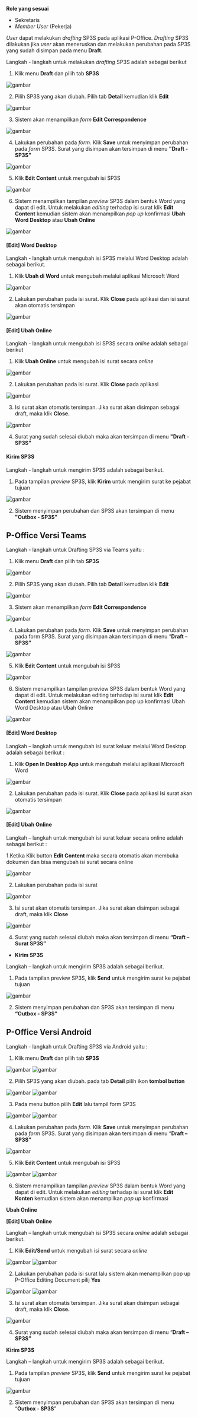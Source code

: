 **Role yang sesuai**

- Sekretaris
- *Member User* (Pekerja)

*User* dapat melakukan *drafting* SP3S pada aplikasi P-Office. *Drafting* SP3S dilakukan jika *user* akan meneruskan dan melakukan perubahan pada SP3S yang sudah disimpan pada menu **Draft.**

Langkah - langkah untuk melakukan *drafting* SP3S adalah sebagai berikut

1. Klik menu **Draft** dan pilih tab **SP3S**

![gambar](SP3S/SP3S_Web/SP14.png)

2. Pilih SP3S yang akan diubah. Pilih tab **Detail** kemudian klik **Edit**

![gambar](SP3S/SP3S_Web/SP15.png)

3. Sistem akan menampilkan *form* **Edit Correspondence**

![gambar](SP3S/SP3S_Web/SP16.png)

4. Lakukan perubahan pada *form*. Klik **Save** untuk menyimpan perubahan pada *form* SP3S. Surat yang disimpan akan tersimpan di menu **"Draft - SP3S"**

![gambar](SP3S/SP3S_Web/SP17.png)

5. Klik **Edit Content** untuk mengubah isi SP3S

![gambar](SP3S/SP3S_Web/SP18.png)

6. Sistem menampilkan tampilan *preview* SP3S dalam bentuk Word yang dapat di edit. Untuk melakukan *editing* terhadap isi surat klik **Edit Content** kemudian sistem akan menampilkan *pop up* konfirmasi **Ubah Word Desktop** atau **Ubah Online**

![gambar](SP3S/SP3S_Web/SP19.png)

#### **[Edit] Word Desktop**

Langkah - langkah untuk mengubah isi SP3S melalui Word Desktop adalah sebagai berikut.

1. Klik **Ubah di Word** untuk mengubah melalui aplikasi Microsoft Word

![gambar](SP3S/SP3S_Web/SP20.png)

2. Lakukan perubahan pada isi surat. Klik **Close** pada aplikasi dan isi surat akan otomatis tersimpan

![gambar](SP3S/SP3S_Web/SP21.png)

#### **[Edit] Ubah Online**

Langkah - langkah untuk mengubah isi SP3S secara *online* adalah sebagai berikut

1. Klik **Ubah Online** untuk mengubah isi surat secara *online*

![gambar](SP3S/SP3S_Web/SP22.png)

2. Lakukan perubahan pada isi surat. Klik **Close** pada aplikasi

![gambar](SP3S/SP3S_Web/SP23.png)

3. Isi surat akan otomatis tersimpan. Jika surat akan disimpan sebagai draft, maka klik **Close.**

![gambar](SP3S/SP3S_Web/SP24.png)

4. Surat yang sudah selesai diubah maka akan tersimpan di menu **"Draft - SP3S"**

#### **Kirim SP3S**

Langkah - langkah untuk mengirim SP3S adalah sebagai berikut.

1. Pada tampilan *preview* SP3S, klik **Kirim** untuk mengirim surat ke pejabat tujuan

![gambar](SP3S/SP3S_Web/SP25.png)

2. Sistem menyimpan perubahan dan SP3S akan tersimpan di menu **"Outbox - SP3S"**



## **P-Office Versi Teams**


Langkah - langkah untuk Drafting SP3S via Teams yaitu :

 
1. Klik menu **Draft** dan pilih tab **SP3S**

 ![gambar](SP3S/SP3S_Teams/SP3S14.png)

  2. Pilih SP3S yang akan diubah. Pilih tab **Detail** kemudian klik **Edit**

  ![gambar](SP3S/SP3S_Teams/SP3S15.png)


  3. Sistem akan menampilkan _form_ **Edit Correspondence**

  ![gambar](SP3S/SP3S_Teams/SP3S16.png)


  4. Lakukan perubahan pada _form_. Klik **Save** untuk menyimpan perubahan pada form SP3S. Surat yang disimpan akan tersimpan di menu “**Draft – SP3S”**

  ![gambar](SP3S/SP3S_Teams/SP3S17.png)


  5. Klik **Edit Content** untuk mengubah isi SP3S

  ![gambar](SP3S/SP3S_Teams/SP3S18.png)


  6. Sistem menampilkan tampilan preview SP3S dalam bentuk Word yang dapat di edit. Untuk melakukan editing terhadap isi surat klik **Edit Content** kemudian sistem akan menampilkan pop up konfirmasi Ubah Word Desktop atau Ubah Online

  ![gambar](SP3S/SP3S_Teams/SP3S19.png)

 #### **[Edit] Word Desktop**

 Langkah – langkah untuk mengubah isi surat keluar melalui Word Desktop adalah sebagai berikut :

 1.	Klik **Open In Desktop App** untuk mengubah melalui aplikasi Microsoft Word

  ![gambar](SP3S/SP3S_Teams/SP3S20.png)

 2.	Lakukan perubahan pada isi surat. Klik **Close** pada aplikasi Isi surat akan otomatis tersimpan

![gambar](SP3S/SP3S_Teams/SP3S21.png)

 #### **[Edit] Ubah Online**

 Langkah – langkah untuk mengubah isi surat keluar secara online adalah sebagai berikut :

 1.Ketika Klik button **Edit Content** maka secara otomatis akan membuka dokumen dan bisa mengubah isi surat secara online

 ![gambar](SP3S/SP3S_Teams/SP3S22.png)


 2. Lakukan perubahan pada isi surat

 ![gambar](SP3S/SP3S_Teams/SP3S23.png)


 3. Isi surat akan otomatis tersimpan. Jika surat akan disimpan sebagai draft, maka klik **Close**

 ![gambar](SP3S/SP3S_Teams/SP3S24.png)

 4. Surat yang sudah selesai diubah maka akan tersimpan di menu **“Draft – Surat SP3S”**

- **Kirim SP3S**

 Langkah – langkah untuk mengirim SP3S adalah sebagai berikut.


1.	Pada tampilan preview SP3S, klik **Send** untuk mengirim surat ke pejabat tujuan

![gambar](SP3S/SP3S_Teams/SP3S25.png)

2.	Sistem menyimpan perubahan dan SP3S akan tersimpan di menu **“Outbox - SP3S”**


## **P-Office Versi Android**

Langkah - langkah untuk Drafting SP3S via Android yaitu : 

1. Klik menu **Draft** dan pilih tab **SP3S**

![gambar](SP3S/SP3S_Android/DraftSP3S/A01.jpg) ![gambar](SP3S/SP3S_Android/DraftSP3S/A02.jpg)

2. Pilih SP3S yang akan diubah. pada  tab **Detail** pilih ikon **tombol button**

![gambar](SP3S/SP3S_Android/DraftSP3S/A03.jpg) ![gambar](SP3S/SP3S_Android/DraftSP3S/A04.jpg)

3. Pada menu button pilih **Edit** lalu tampil form SP3S

![gambar](SP3S/SP3S_Android/DraftSP3S/A05.jpg) ![gambar](SP3S/SP3S_Android/DraftSP3S/A06.jpg)

4. Lakukan perubahan pada _form_. Klik **Save** untuk menyimpan perubahan pada _form_ SP3S. Surat yang disimpan akan tersimpan di menu “**Draft – SP3S”**
   
![gambar](SP3S/SP3S_Android/DraftSP3S/A07.jpg)

5. Klik **Edit Content** untuk mengubah isi SP3S

![gambar](SP3S/SP3S_Android/DraftSP3S/A08.jpg) ![gambar](SP3S/SP3S_Android/DraftSP3S/A09.jpg)

6. Sistem menampilkan tampilan _preview_ SP3S dalam bentuk Word yang dapat di edit. Untuk melakukan _editing_ terhadap isi surat klik **Edit Konten** kemudian sistem akan menampilkan _pop up_ konfirmasi 


**Ubah Online**

**[Edit] Ubah Online**

Langkah – langkah untuk mengubah isi SP3S secara _online_ adalah sebagai berikut.

1. Klik **Edit/Send** untuk mengubah isi surat secara _online_

![gambar](SP3S/SP3S_Android/DraftSP3S/U01.jpg) ![gambar](SP3S/SP3S_Android/DraftSP3S/U02.jpg)

2. Lakukan perubahan pada isi surat lalu sistem akan menampilkan pop up P-Office Editing Document pilij **Yes**

![gambar](SP3S/SP3S_Android/DraftSP3S/U03.jpg) ![gambar](SP3S/SP3S_Android/DraftSP3S/U4.jpg)

3. Isi surat akan otomatis tersimpan. Jika surat akan disimpan sebagai draft, maka klik **Close.**

![gambar](SP3S/SP3S_Android/DraftSP3S/U05.jpg)

4. Surat yang sudah selesai diubah maka akan tersimpan di menu “**Draft – SP3S”**

**Kirim SP3S**

Langkah – langkah untuk mengirim SP3S adalah sebagai berikut.

1. Pada tampilan _preview_ SP3S, klik **Send** untuk mengirim surat ke pejabat tujuan

![gambar](SP3S/SP3S_Android/DraftSP3S/K01.jpg)

2. Sistem menyimpan perubahan dan SP3S akan tersimpan di menu “**Outbox - SP3S**”

